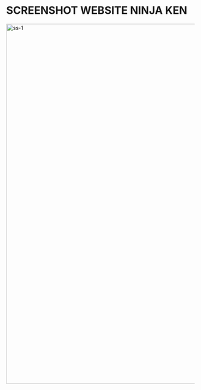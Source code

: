 # SCREENSHOT WEBSITE NINJA KEN

<img width="960" alt="ss-1" src="https://user-images.githubusercontent.com/74885724/229433049-7c14f510-83ff-4957-9f9a-1ef1f2f886ae.png">
